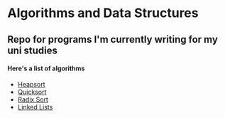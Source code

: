 # Algorithms and Data Structures #

## Repo for programs I'm currently writing for my uni studies ##

#### Here's a list of algorithms ###

* [Heapsort](https://github.com/baldingTomato/Algorithms/tree/master/Heapsort)
* [Quicksort](https://github.com/baldingTomato/Algorithms/tree/master/Quicksort)
* [Radix Sort](https://github.com/baldingTomato/Algorithms/tree/master/Radix_Sort)
* [Linked Lists](https://github.com/baldingTomato/Algorithms/tree/master/Linked_Lists)